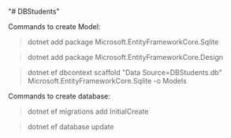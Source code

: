 "# DBStudents" 

Commands to create Model:

>dotnet add package Microsoft.EntityFrameworkCore.Sqlite

>dotnet add package Microsoft.EntityFrameworkCore.Design

>dotnet ef dbcontext scaffold "Data Source=DBStudents.db" Microsoft.EntityFrameworkCore.Sqlite -o Models

Commands to create database:

>dotnet ef migrations add InitialCreate

>dotnet ef database update
